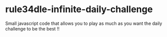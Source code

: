 # rule34dle-infinite-daily-challenge
Small javascript code that allows you to play as much as you want the daily challenge to be the best !!
